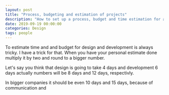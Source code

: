```yaml
---
layout: post
title: "Process, budgeting and estimation of projects"
description: "How to set up a process, budget and time estimation for a project"
date: 2019-09-19 00:00:00
categories: Design
tags: people
---
```




To estimate time and and budget for design and development is always tricky. I have a trick for that. When you have your personal estimate done multiply it by two and round to a bigger number. 

Let's say you think that design is going to take 4 days and development 6 days actually numbers will be 8 days and 12 days, respectivly. 

In bigger companies it should be even 10 days and 15 days, because of communication and 